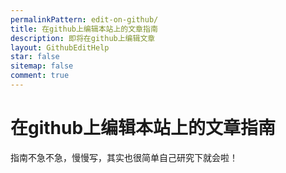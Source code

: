 ```yaml
---
permalinkPattern: edit-on-github/
title: 在github上编辑本站上的文章指南
description: 即将在github上编辑文章
layout: GithubEditHelp
star: false
sitemap: false
comment: true
---
```


# 在github上编辑本站上的文章指南
指南不急不急，慢慢写，其实也很简单自己研究下就会啦！
